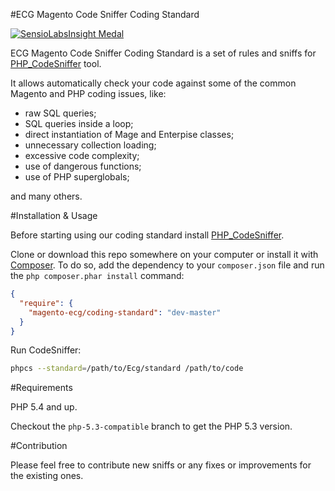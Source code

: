 #ECG Magento Code Sniffer Coding Standard

[![SensioLabsInsight Medal](https://insight.sensiolabs.com/projects/a06c37c6-0d79-4476-aff5-12d8ce1d8c53/big.png "SensioLabsInsight Medal")](https://insight.sensiolabs.com/projects/a06c37c6-0d79-4476-aff5-12d8ce1d8c53)

ECG Magento Code Sniffer Coding Standard is a set of rules and sniffs for [PHP_CodeSniffer](https://github.com/squizlabs/PHP_CodeSniffer) tool.

It allows automatically check your code against some of the common Magento and PHP coding issues, like:
- raw SQL queries;
- SQL queries inside a loop;
- direct instantiation of Mage and Enterpise classes;
- unnecessary collection loading;
- excessive code complexity;
- use of dangerous functions;
- use of PHP superglobals;

and many others.


#Installation & Usage

Before starting using our coding standard install [PHP_CodeSniffer](https://github.com/squizlabs/PHP_CodeSniffer).

Clone or download this repo somewhere on your computer or install it with [Composer](http://getcomposer.org/).
To do so, add the dependency to your `composer.json` file and run the `php composer.phar install` command:

```json
{
  "require": {
    "magento-ecg/coding-standard": "dev-master"
  }
}
```

Run CodeSniffer:

```sh
phpcs --standard=/path/to/Ecg/standard /path/to/code
```



#Requirements


PHP 5.4 and up.

Checkout the `php-5.3-compatible` branch to get the PHP 5.3 version.

#Contribution

Please feel free to contribute new sniffs or any fixes or improvements for the existing ones.
